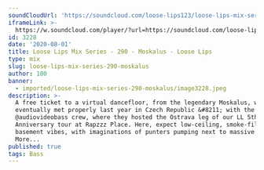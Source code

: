 ```yaml
---
soundCloudUrl: 'https://soundcloud.com/loose-lips123/loose-lips-mix-series-290-moskalus'
iframeLink: >-
  https://w.soundcloud.com/player/?url=https://soundcloud.com/loose-lips123/loose-lips-mix-series-290-moskalus&color=00aabb&auto_play=false&hide_related=false&show_comments=true&show_user=true&show_reposts=false
id: 3228
date: '2020-08-01'
title: Loose Lips Mix Series - 290 - Moskalus - Loose Lips
type: mix
slug: loose-lips-mix-series-290-moskalus
author: 100
banner:
  - imported/loose-lips-mix-series-290-moskalus/image3228.jpeg
description: >-
  A free ticket to a virtual dancefloor, from the legendary Moskalus, who we
  eventually met properly last year in Czech Republic &#8211; with the
  @audiovideobass crew, where they hosted the Ostrava leg of our LL 5th
  Anniversary tour at Rapzzz Place. Here, expect low-ceiling, smoke-filled
  basement vibes, with imaginations of punters pumping next to massive [...]Read
  More...
published: true
tags: Bass
---
```

